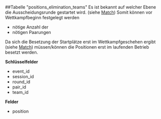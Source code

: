 ##Tabelle "positions_elimination_teams"
Es ist bekannt auf welcher Ebene die Ausscheidungsrunde gestartet wird. (siehe [Match])
Somit können vor Wettkampfbeginn festgelegt werden
* nötige Anzahl der 
* nötigen Paarungen

Da sich die Besetzung der Startplätze erst im Wettkampfgeschehen ergibt (siehe [Match]) müssen/können die Positionen erst im laufenden Betrieb besetzt werden.

**Schlüsselfelder**
* event_id
* session_id
* round_id
* pair_id
* team_id

**Felder**
* position

[Match]: kapitel_08_match.md "Match-Runden"
